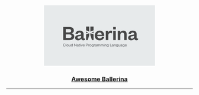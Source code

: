 <div>
  <p align="center">
    <a href="http://awesome-ballerina.com"><img src="https://github.com/oshanz/awesome-ballerina/raw/master/ballerina-tagline-grey.png" height="164" width="300"></a>
  </p>
  <h3 align="center"><a href="http://awesome-ballerina.com">Awesome Ballerina</a></h3>
  <hr>
</div>
